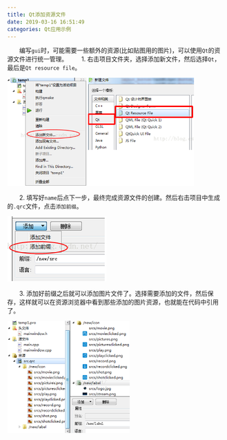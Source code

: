 ```yaml
---
title: Qt添加资源文件
date: 2019-03-16 16:51:49
categories: Qt应用示例
---
```

&emsp;&emsp;编写`gui`时，可能需要一些额外的资源(比如贴图用的图片)，可以使用`Qt`的资源文件进行统一管理。
&emsp;&emsp;1. 右击项目文件夹，选择添加新文件，然后选择`Qt`，最后是`Qt resource file`。

<img src="./Qt添加资源文件/1.png" height="250" width="433">

&emsp;&emsp;2. 填写好`name`后点下一步，最终完成资源文件的创建。然后右击项目中生成的`.qrc`文件，点击`添加前缀`。

<img src="./Qt添加资源文件/2.png">

&emsp;&emsp;3. 添加好前缀之后就可以添加图片文件了。选择需要添加的文件，然后保存，这样就可以在资源浏览器中看到那些添加的图片资源，也就能在代码中引用了。

<img src="./Qt添加资源文件/3.png" height="260" width="284">